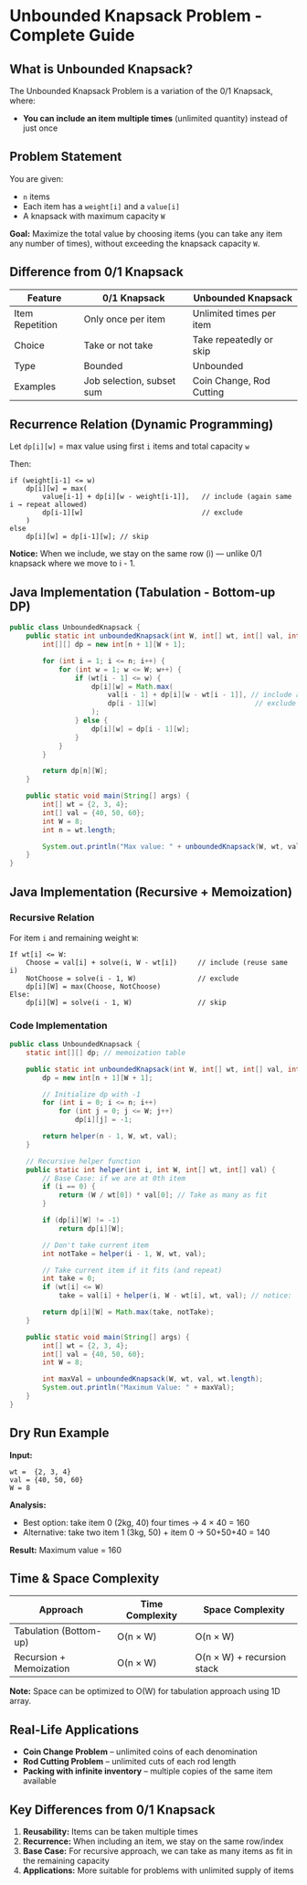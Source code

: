 # Unbounded Knapsack Problem - Complete Guide

## What is Unbounded Knapsack?

The Unbounded Knapsack Problem is a variation of the 0/1 Knapsack, where:

- **You can include an item multiple times** (unlimited quantity) instead of just once

## Problem Statement

You are given:
- `n` items
- Each item has a `weight[i]` and a `value[i]`
- A knapsack with maximum capacity `W`

**Goal:** Maximize the total value by choosing items (you can take any item any number of times), without exceeding the knapsack capacity `W`.

## Difference from 0/1 Knapsack

| Feature | 0/1 Knapsack | Unbounded Knapsack |
|---------|--------------|-------------------|
| Item Repetition | Only once per item | Unlimited times per item |
| Choice | Take or not take | Take repeatedly or skip |
| Type | Bounded | Unbounded |
| Examples | Job selection, subset sum | Coin Change, Rod Cutting |

## Recurrence Relation (Dynamic Programming)

Let `dp[i][w]` = max value using first `i` items and total capacity `w`

Then:

```
if (weight[i-1] <= w)
    dp[i][w] = max(
        value[i-1] + dp[i][w - weight[i-1]],   // include (again same i → repeat allowed)
        dp[i-1][w]                             // exclude
    )
else
    dp[i][w] = dp[i-1][w]; // skip
```

**Notice:** When we include, we stay on the same row (i) — unlike 0/1 knapsack where we move to i - 1.

## Java Implementation (Tabulation - Bottom-up DP)

```java
public class UnboundedKnapsack {
    public static int unboundedKnapsack(int W, int[] wt, int[] val, int n) {
        int[][] dp = new int[n + 1][W + 1];

        for (int i = 1; i <= n; i++) {
            for (int w = 1; w <= W; w++) {
                if (wt[i - 1] <= w) {
                    dp[i][w] = Math.max(
                        val[i - 1] + dp[i][w - wt[i - 1]], // include again
                        dp[i - 1][w]                        // exclude
                    );
                } else {
                    dp[i][w] = dp[i - 1][w];
                }
            }
        }

        return dp[n][W];
    }

    public static void main(String[] args) {
        int[] wt = {2, 3, 4};
        int[] val = {40, 50, 60};
        int W = 8;
        int n = wt.length;

        System.out.println("Max value: " + unboundedKnapsack(W, wt, val, n));
    }
}
```

## Java Implementation (Recursive + Memoization)

### Recursive Relation

For item `i` and remaining weight `W`:

```
If wt[i] <= W:
    Choose = val[i] + solve(i, W - wt[i])     // include (reuse same i)
    NotChoose = solve(i - 1, W)               // exclude
    dp[i][W] = max(Choose, NotChoose)
Else:
    dp[i][W] = solve(i - 1, W)                // skip
```

### Code Implementation

```java
public class UnboundedKnapsack {
    static int[][] dp; // memoization table

    public static int unboundedKnapsack(int W, int[] wt, int[] val, int n) {
        dp = new int[n + 1][W + 1];

        // Initialize dp with -1
        for (int i = 0; i <= n; i++)
            for (int j = 0; j <= W; j++)
                dp[i][j] = -1;

        return helper(n - 1, W, wt, val);
    }

    // Recursive helper function
    public static int helper(int i, int W, int[] wt, int[] val) {
        // Base Case: if we are at 0th item
        if (i == 0) {
            return (W / wt[0]) * val[0]; // Take as many as fit
        }

        if (dp[i][W] != -1)
            return dp[i][W];

        // Don't take current item
        int notTake = helper(i - 1, W, wt, val);

        // Take current item if it fits (and repeat)
        int take = 0;
        if (wt[i] <= W)
            take = val[i] + helper(i, W - wt[i], wt, val); // notice: `i`, not `i-1`

        return dp[i][W] = Math.max(take, notTake);
    }

    public static void main(String[] args) {
        int[] wt = {2, 3, 4};
        int[] val = {40, 50, 60};
        int W = 8;

        int maxVal = unboundedKnapsack(W, wt, val, wt.length);
        System.out.println("Maximum Value: " + maxVal);
    }
}
```

## Dry Run Example

**Input:**
```
wt =  {2, 3, 4}
val = {40, 50, 60}
W = 8
```

**Analysis:**
- Best option: take item 0 (2kg, 40) four times → 4 × 40 = 160
- Alternative: take two item 1 (3kg, 50) + item 0 → 50+50+40 = 140

**Result:** Maximum value = 160

## Time & Space Complexity

| Approach | Time Complexity | Space Complexity |
|----------|----------------|------------------|
| Tabulation (Bottom-up) | O(n × W) | O(n × W) |
| Recursion + Memoization | O(n × W) | O(n × W) + recursion stack |

**Note:** Space can be optimized to O(W) for tabulation approach using 1D array.

## Real-Life Applications

- **Coin Change Problem** – unlimited coins of each denomination
- **Rod Cutting Problem** – unlimited cuts of each rod length
- **Packing with infinite inventory** – multiple copies of the same item available

## Key Differences from 0/1 Knapsack

1. **Reusability:** Items can be taken multiple times
2. **Recurrence:** When including an item, we stay on the same row/index
3. **Base Case:** For recursive approach, we can take as many items as fit in the remaining capacity
4. **Applications:** More suitable for problems with unlimited supply of items
